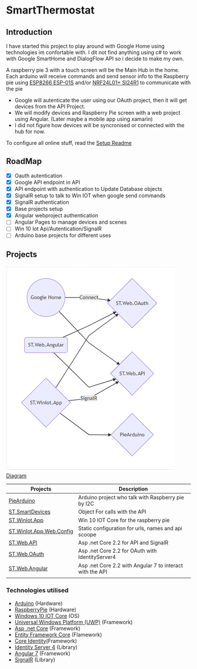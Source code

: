 # SmartThermostat

## Introduction
I have started this project to play around with Google Home using technologies im confortable with.
I dit not find anything using c# to work with Google SmartHome and DialogFlow API so i decide to make my own.

A raspberry pie 3 with a touch screen will be the Main Hub in the home.
Each arduino will receive commands and send sensor info to the Raspberry pie using [ESP8266 ESP-01S](https://www.banggood.com/5Pcs-ESP8266-ESP-01S-Remote-Serial-Port-WIFI-Transceiver-Wireless-Module-p-1116390.html?rmmds=myorder&cur_warehouse=CN) and/or  [NRF24L01+ SI24R1](https://www.banggood.com/5Pcs-NRF24L01-SI24R1-2_4G-Wireless-Power-Enhanced-Communication-Receiver-Module-p-1059601.html?rmmds=myorder&cur_warehouse=CN) to communicate with the pie

- Google will autenticate the user using our OAuth project, then it will get devices from the API Project.
- We will modify devices and Raspberry Pie screen with a web project using Angular. (Later maybe a mobile app using xamarin)
- I did not figure how devices will be syncronised or connected with the hub for now.

To configure all online stuff, read the [Setup Readme](https://github.com/werddomain/SmartThermostat/blob/master/Setup.md)

## RoadMap

 - [x] Oauth autentication
 - [x]  Google API endpoint in API
 - [x] API endpoint with authentication to Update Database objects
 - [x] SignalR setup to talk to Win IOT when google send commands
 - [x] SignalR authentication
 - [x] Base projects setup
 - [x] Angular webproject authentication
 - [ ] Angular Pages to manage devices and scenes
 - [ ] Win 10 Iot Api/Autentication/SignalR
 - [ ] Arduino base projects for different uses

## Projects
![Project Diagram](https://raw.githubusercontent.com/werddomain/SmartThermostat/master/ProjectsDiagram.gif)
[Diagram](https://mermaidjs.github.io/mermaid-live-editor/#/edit/eyJjb2RlIjoiZ3JhcGggTFJcbkEoKEdvb2dsZSBIb21lKSlcbkJ7U1QuV2ViLk9BdXRofVxuQyhTVC5XZWIuQW5ndWxhcilcbkR7U1QuV2ViLkFQSX1cbkV7U1QuV2luSW90LkFwcH1cbkZ7UGllQXJkdWlub31cbkEgLS0gQ29ubmVjdCAtLT4gQlxuQSAtLT4gRFxuQyAtLT4gRFxuRSAtLSBTaWduYWxSLS0-IERcbkMgLS0-IEJcbkUgLS0-IEJcbkUgLS0-IEZcbiIsIm1lcm1haWQiOnsidGhlbWUiOiJkZWZhdWx0In19)


|Projects                   | Description                                               |
|--------------------------|-----------------------------------------------------------|
| [PieArduino](https://github.com/werddomain/SmartThermostat/tree/master/WinIot/ST.WinIot.App/PieArduino)               | Arduino project who talk with Raspberry pie by I2C        |
| [ST.SmartDevices](https://github.com/werddomain/SmartThermostat/tree/master/WinIot/ST.WinIot.App/ST.SmartDevices)          | Object For calls with the API                             |
| [ST.WinIot.App](https://github.com/werddomain/SmartThermostat/tree/master/WinIot/ST.WinIot.App/ST.WinIot.App)            | Win 10 IOT Core for the raspberry pie                     |
| [ST.WinIot.App.Web.Config](https://github.com/werddomain/SmartThermostat/tree/master/WinIot/ST.WinIot.App/ST.WinIot.App.Web.Config) | Static configuration for urls, names and api scoope       |
| [ST.Web.API](https://github.com/werddomain/SmartThermostat/tree/master/WinIot/ST.WinIot.App/Web/Api)               | Asp .net Core 2.2 for API and SignalR                     |
| [ST.Web.OAuth](https://github.com/werddomain/SmartThermostat/tree/master/WinIot/ST.WinIot.App/Web/OAuth)             | Asp .net Core 2.2 for OAuth with IdentityServer4          |
| [ST.Web.Angular](https://github.com/werddomain/SmartThermostat/tree/master/WinIot/ST.WinIot.App/Web/Angular)           | Asp .net Core 2.2 with Angular 7 to interact with the API |
|  |  |

### Technologies utilised
- [Arduino](https://www.arduino.cc/) (Hardware)
- [RaspberryPie](https://www.raspberrypi.org/) (Hardware)
- [Windows 10 IOT Core](https://developer.microsoft.com/en-us/windows/iot) (OS)
- [Universal Windows Platform (UWP)](https://docs.microsoft.com/en-us/windows/uwp/design/basics/design-and-ui-intro) (Framework)
- [Asp .net Core](https://www.asp.net/core/overview/aspnet-vnext) (Framework)
- [Entity Framework Core](https://docs.microsoft.com/en-us/ef/core/) (Flamework)
- [Core Identity](https://docs.microsoft.com/en-us/aspnet/core/security/authentication/identity?view=aspnetcore-2.2&tabs=visual-studio)(Framework)
- [Identity Server 4](https://identityserver.io/) (Library)
- [Angular 7](https://angular.io/) (Framework)
- [SignalR](https://www.asp.net/signalr) (Library)


<!--stackedit_data:
eyJoaXN0b3J5IjpbMTkyNDM4OTkwMiwtNjE4MDQxMTkxLDIwOT
kxNDg1NzAsMTM3MjgxMjI4MF19
-->
